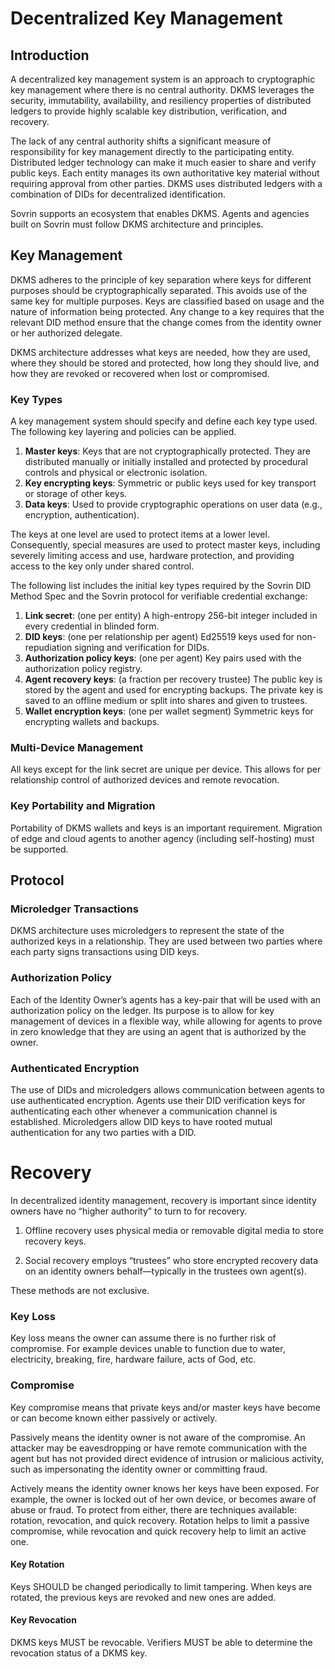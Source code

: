 # Decentralized Key Management

## Introduction
A decentralized key management system is an approach to cryptographic key
management where there is no central authority. DKMS leverages the security,
immutability, availability, and resiliency properties of distributed ledgers
to provide highly scalable key distribution, verification, and recovery.

The lack of any central authority shifts a significant measure of responsibility
for key management directly to the participating entity.
Distributed ledger technology can make it much easier to share and verify public keys.
Each entity manages its own authoritative key material without requiring approval from
other parties. DKMS uses distributed ledgers with a combination of DIDs for decentralized
identification.

Sovrin supports an ecosystem that enables DKMS. Agents and agencies built on Sovrin must follow DKMS
architecture and principles.

## Key Management
DKMS adheres to the principle of key separation where keys for different purposes should be cryptographically
separated. This avoids use of the same key for multiple purposes. Keys are classified based on usage and the
nature of information being protected. Any change to a key requires that the relevant DID method ensure that
the change comes from the identity owner or her authorized delegate.

DKMS architecture addresses what keys are needed, how they are used, where they should be stored and
protected, how long they should live, and how they are revoked or recovered when lost or compromised.

### Key Types
A key management system should specify and define each key type used. The following key layering and policies
can be applied.

1. **Master keys**: Keys that are not cryptographically protected. They are distributed manually or
initially installed and protected by procedural controls and physical or electronic isolation.
2. **Key encrypting keys**: Symmetric or public keys used for key transport or storage of other keys.
3. **Data keys**: Used to provide cryptographic operations on user data (e.g., encryption, authentication).

The keys at one level are used to protect items at a lower level. Consequently, special measures
are used to protect master keys, including severely limiting access and use, hardware protection,
and providing access to the key only under shared control.

The following list includes the initial key types required by the Sovrin DID Method Spec and the Sovrin
protocol for verifiable credential exchange:

1. **Link secret**: (one per entity) A high-entropy 256-bit integer included in every credential in blinded form.
2. **DID keys**: (one per relationship per agent) Ed25519 keys used for non-repudiation signing and verification
for DIDs.
3. **Authorization policy keys**: (one per agent) Key pairs used with the authorization policy registry.
4. **Agent recovery keys**: (a fraction per recovery trustee) The public key is stored by the agent
and used for encrypting backups. The private key is saved to an offline medium or split into shares and
given to trustees.
5. **Wallet encryption keys**: (one per wallet segment) Symmetric keys for encrypting wallets and
backups.

### Multi-Device Management
All keys except for the link secret are unique per device. This allows for per relationship control of
authorized devices and remote revocation.

### Key Portability and Migration
Portability of DKMS wallets and keys is an important requirement. Migration of edge and cloud agents to
another agency (including self-hosting) must be supported.

## Protocol
### Microledger Transactions

DKMS architecture uses microledgers to represent the state of the authorized keys in a relationship.
They are used between two parties where each party signs transactions using DID keys.

### Authorization Policy
Each of the Identity Owner’s agents has a key-pair that will be used with an authorization policy on the ledger.
Its purpose is to allow for key management of devices in a flexible way, while allowing
for agents to prove in zero knowledge that they are using an agent that is authorized by the owner.

### Authenticated Encryption
The use of DIDs and microledgers allows communication between agents to use authenticated encryption.
Agents use their DID verification keys for authenticating each other whenever a communication channel is
established. Microledgers allow DID keys to have rooted mutual authentication for any two parties with a DID.

# Recovery
In decentralized identity management, recovery is important since identity owners have no “higher authority”
to turn to for recovery.

1. Offline recovery uses physical media or removable digital media to store recovery keys.

2. Social recovery employs “trustees” who store encrypted recovery data on an identity owners behalf—typically
in the trustees own agent(s).

These methods are not exclusive.

### Key Loss
Key loss means the owner can assume there is no further risk of compromise. For example devices unable to
function due to water, electricity, breaking, fire, hardware failure, acts of God, etc.

### Compromise
Key compromise means that private keys and/or master keys have become or can become known either passively
or actively.

Passively means the identity owner is not aware of the compromise. An attacker may be eavesdropping
or have remote communication with the agent but has not provided direct evidence of intrusion or malicious
activity, such as impersonating the identity owner or committing fraud.

Actively means the identity owner knows her keys have been exposed. For example, the owner is locked out
of her own device, or becomes aware of abuse or fraud.
To protect from either, there are techniques available: rotation, revocation, and quick recovery. Rotation
helps to limit a passive compromise, while revocation and quick recovery help to limit an active one.

#### Key Rotation
Keys SHOULD be changed periodically to limit tampering. When keys are rotated, the previous keys are
revoked and new ones are added.

#### Key Revocation
DKMS keys MUST be revocable. Verifiers MUST be able to determine the revocation status of a DKMS key.
